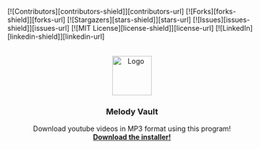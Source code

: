 <a name="readme-top"></a>

[![Contributors][contributors-shield]][contributors-url]
[![Forks][forks-shield]][forks-url]
[![Stargazers][stars-shield]][stars-url]
[![Issues][issues-shield]][issues-url]
[![MIT License][license-shield]][license-url]
[![LinkedIn][linkedin-shield]][linkedin-url]

<br />
<div align="center">
  <a href="https://github.com/protekti/Melody-Vault">
    <img src="[images/logo.png](https://cdn.discordapp.com/attachments/982356349285466112/1119591275482587256/logo.png)" alt="Logo" width="80" height="80">
  </a>

  <h3 align="center">Melody Vault</h3>

  <p align="center">
    Download youtube videos in MP3 format using this program!
    <br />
    <a href="[https://github.com/othneildrew/Best-README-Template](https://drive.google.com/uc?export=download&id=1dKskXtR1RphXFTvuRvCSPJHtNiZujnPr)"><strong>Download the installer!</strong></a>
  </p>
</div>
